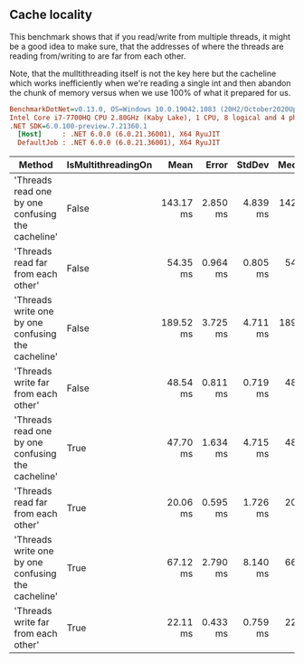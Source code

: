 ﻿## Cache locality

This benchmark shows that if you read/write from multiple threads, it might be a good idea
to make sure, that the addresses of where the threads are reading from/writing to are far 
from each other.

Note, that the mulltithreading itself is not the key here but the cacheline which works
inefficiently when we're reading a single int and then abandon the chunk of memory versus
when we use 100% of what it prepared for us.


```ini
BenchmarkDotNet=v0.13.0, OS=Windows 10.0.19042.1083 (20H2/October2020Update)
Intel Core i7-7700HQ CPU 2.80GHz (Kaby Lake), 1 CPU, 8 logical and 4 physical cores
.NET SDK=6.0.100-preview.7.21360.1
  [Host]     : .NET 6.0.0 (6.0.21.36001), X64 RyuJIT
  DefaultJob : .NET 6.0.0 (6.0.21.36001), X64 RyuJIT
```

|                                             Method | IsMultithreadingOn |      Mean |    Error |   StdDev |    Median |
|--------------------------------------------------- |------------------- |----------:|---------:|---------:|----------:|
|  'Threads read one by one confusing the cacheline' |              False | 143.17 ms | 2.850 ms | 4.839 ms | 142.78 ms |
|                 'Threads read far from each other' |              False |  54.35 ms | 0.964 ms | 0.805 ms |  54.00 ms |
| 'Threads write one by one confusing the cacheline' |              False | 189.52 ms | 3.725 ms | 4.711 ms | 189.78 ms |
|                'Threads write far from each other' |              False |  48.54 ms | 0.811 ms | 0.719 ms |  48.19 ms |
|  'Threads read one by one confusing the cacheline' |               True |  47.70 ms | 1.634 ms | 4.715 ms |  48.64 ms |
|                 'Threads read far from each other' |               True |  20.06 ms | 0.595 ms | 1.726 ms |  20.54 ms |
| 'Threads write one by one confusing the cacheline' |               True |  67.12 ms | 2.790 ms | 8.140 ms |  66.29 ms |
|                'Threads write far from each other' |               True |  22.11 ms | 0.433 ms | 0.759 ms |  22.24 ms |